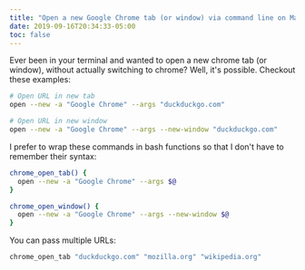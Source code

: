 ```yaml
---
title: "Open a new Google Chrome tab (or window) via command line on Mac"
date: 2019-09-16T20:34:33-05:00
toc: false
---
```


Ever been in your terminal and wanted to open a new chrome tab (or window), without actually switching to chrome? Well, it's possible. Checkout these examples:
```bash
# Open URL in new tab
open --new -a "Google Chrome" --args "duckduckgo.com"

# Open URL in new window
open --new -a "Google Chrome" --args --new-window "duckduckgo.com"
```

I prefer to wrap these commands in bash functions so that I don't have to remember their syntax:
```bash
chrome_open_tab() {
  open --new -a "Google Chrome" --args $@
}

chrome_open_window() {
  open --new -a "Google Chrome" --args --new-window $@
}
```

You can pass multiple URLs:
```bash
chrome_open_tab "duckduckgo.com" "mozilla.org" "wikipedia.org"
```
